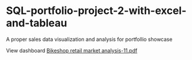 # SQL-portfolio-project-2-with-excel-and-tableau
A proper sales data visualization and analysis for portfollio showcase

View dashboard
[Bikeshop retail market analysis-11.pdf](https://github.com/drigger091/SQL-portfolio-project-2-with-excel-and-tableau/files/10849954/Bikeshop.retail.market.analysis-11.pdf)
